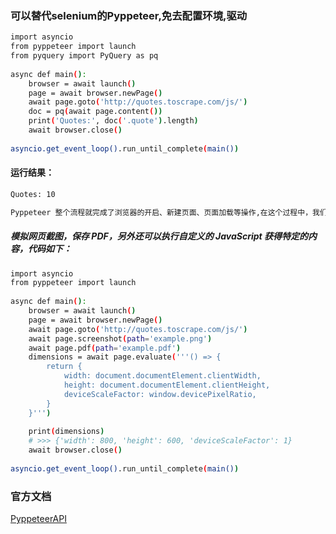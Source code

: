 ### 可以替代selenium的Pyppeteer,免去配置环境,驱动
```Bash
import asyncio
from pyppeteer import launch
from pyquery import PyQuery as pq
 
async def main():
    browser = await launch()
    page = await browser.newPage()
    await page.goto('http://quotes.toscrape.com/js/')
    doc = pq(await page.content())
    print('Quotes:', doc('.quote').length)
    await browser.close()
 
asyncio.get_event_loop().run_until_complete(main())
```
#### 运行结果：
```Bash
Quotes: 10
```
```Bash
Pyppeteer 整个流程就完成了浏览器的开启、新建页面、页面加载等操作,在这个过程中，我们没有配置 Chrome 浏览器，没有配置浏览器驱动，免去了一些繁琐的步骤，同样达到了 Selenium 的效果，还实现了异步抓取
```
##### 模拟网页截图，保存 PDF，另外还可以执行自定义的 JavaScript 获得特定的内容，代码如下：
```Bash
import asyncio
from pyppeteer import launch
 
async def main():
    browser = await launch()
    page = await browser.newPage()
    await page.goto('http://quotes.toscrape.com/js/')
    await page.screenshot(path='example.png')
    await page.pdf(path='example.pdf')
    dimensions = await page.evaluate('''() => {
        return {
            width: document.documentElement.clientWidth,
            height: document.documentElement.clientHeight,
            deviceScaleFactor: window.devicePixelRatio,
        }
    }''')
 
    print(dimensions)
    # >>> {'width': 800, 'height': 600, 'deviceScaleFactor': 1}
    await browser.close()
 
asyncio.get_event_loop().run_until_complete(main())
```
### 官方文档
[PyppeteerAPI](https://miyakogi.github.io/pyppeteer/reference.html)